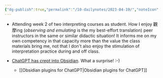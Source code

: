 ```yaml
---
{"dg-publish":true,"permalink":"/10-dailynotes/2023-04-19/","noteIcon":"2"}
---
```


- Attending week 2 of two interpreting courses as student. How I enjoy 觀摩ing (*observing and emulating* is the my best-effort translation) peer instructors in the same or similar didactic situation! It informs me on my own competency in that capacity more than the value the class materials bring me, not that I don't also enjoy the stimulation of interpretation practice during and off class.

- [ChatGPT has crept into Obsidian](https://www.youtube.com/watch?v=CxDlol_DDI8). What a surprise! :-)
	- [[Obsidian plugins for ChatGPT\|Obsidian plugins for ChatGPT]]
